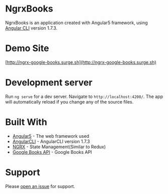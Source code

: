 # NgrxBooks

NgrxBooks is an application created with Angular5 framework, using [Angular CLI](https://github.com/angular/angular-cli) version 1.7.3.

# Demo Site

[http://ngrx-google-books.surge.sh](http://ngrx-google-books.surge.sh)

# Development server

Run `ng serve` for a dev server. Navigate to `http://localhost:4200/`. The app will automatically reload if you change any of the source files.


# Built With

* [Angular5](https://angular.io/) - The web framework used
* [AngularCLI](https://cli.angular.io/) - AngularCLI version 1.7.3
* [NGRX](https://github.com/ngrx) - State Management(Similar to Redux)
* [Google Books API](https://developers.google.com/books/) - Google Books API

# Support

Please [open an issue](https://github.com/NikosDev/Ngrx-Books/issues) for support.
